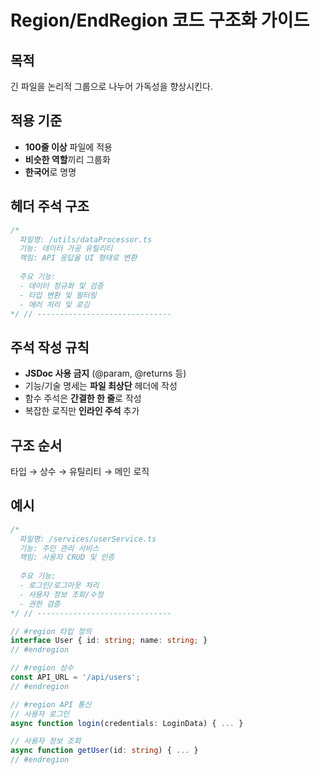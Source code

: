 # Region/EndRegion 코드 구조화 가이드

## 목적
긴 파일을 논리적 그룹으로 나누어 가독성을 향상시킨다.

## 적용 기준
- **100줄 이상** 파일에 적용
- **비슷한 역할**끼리 그룹화
- **한국어**로 명명

## 헤더 주석 구조
```typescript
/* 
  파일명: /utils/dataProcessor.ts
  기능: 데이터 가공 유틸리티
  책임: API 응답을 UI 형태로 변환
  
  주요 기능:
  - 데이터 정규화 및 검증
  - 타입 변환 및 필터링
  - 에러 처리 및 로깅
*/ // ------------------------------
```

## 주석 작성 규칙
- **JSDoc 사용 금지** (@param, @returns 등)
- 기능/기술 명세는 **파일 최상단** 헤더에 작성
- 함수 주석은 **간결한 한 줄**로 작성
- 복잡한 로직만 **인라인 주석** 추가

## 구조 순서
타입 → 상수 → 유틸리티 → 메인 로직

## 예시
```typescript
/* 
  파일명: /services/userService.ts
  기능: 주민 관리 서비스
  책임: 사용자 CRUD 및 인증
  
  주요 기능:
  - 로그인/로그아웃 처리
  - 사용자 정보 조회/수정
  - 권한 검증
*/ // ------------------------------

// #region 타입 정의
interface User { id: string; name: string; }
// #endregion

// #region 상수
const API_URL = '/api/users';
// #endregion

// #region API 통신
// 사용자 로그인
async function login(credentials: LoginData) { ... }

// 사용자 정보 조회  
async function getUser(id: string) { ... }
// #endregion
``` 